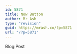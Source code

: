 ```yaml
---
id: 5871
title: Now Button
author: Mr Ash
type: "revision"
guid: https://mrash.co/?p=5871
url: "/?p=5871"
---
```


Blog Post
